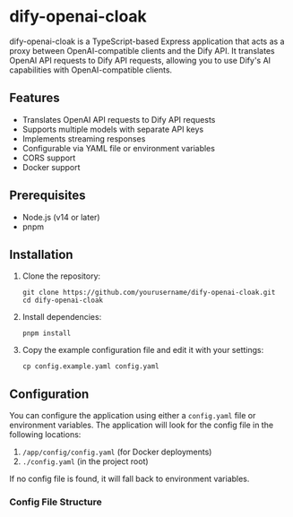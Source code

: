 # dify-openai-cloak

dify-openai-cloak is a TypeScript-based Express application that acts as a proxy between OpenAI-compatible clients and the Dify API. It translates OpenAI API requests to Dify API requests, allowing you to use Dify's AI capabilities with OpenAI-compatible clients.

## Features

- Translates OpenAI API requests to Dify API requests
- Supports multiple models with separate API keys
- Implements streaming responses
- Configurable via YAML file or environment variables
- CORS support
- Docker support

## Prerequisites

- Node.js (v14 or later)
- pnpm

## Installation

1. Clone the repository:
   ```
   git clone https://github.com/yourusername/dify-openai-cloak.git
   cd dify-openai-cloak
   ```

2. Install dependencies:
   ```
   pnpm install
   ```

3. Copy the example configuration file and edit it with your settings:
   ```
   cp config.example.yaml config.yaml
   ```

## Configuration

You can configure the application using either a `config.yaml` file or environment variables. The application will look for the config file in the following locations:

1. `/app/config/config.yaml` (for Docker deployments)
2. `./config.yaml` (in the project root)

If no config file is found, it will fall back to environment variables.

### Config File Structure
